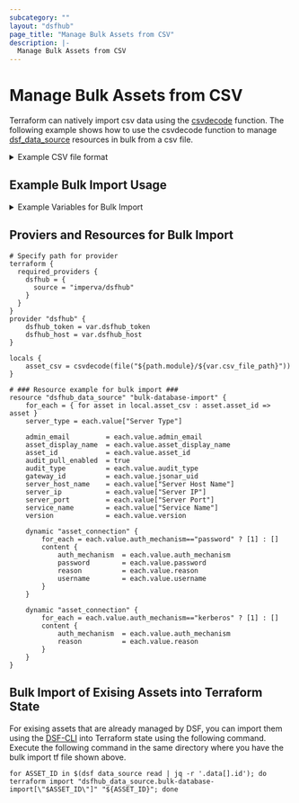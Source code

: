 ```yaml
---
subcategory: ""
layout: "dsfhub"
page_title: "Manage Bulk Assets from CSV"
description: |-
  Manage Bulk Assets from CSV
---
```


# Manage Bulk Assets from CSV

Terraform can natively import csv data using the [csvdecode](https://www.terraform.io/docs/language/functions/csvdecode.html) function. The following example shows how to use the csvdecode function to manage [dsf_data_source](https://registry.terraform.io/modules/imperva/dsf-agentless-gw/aws/latest) resources in bulk from a csv file.

<details>
<summary>Example CSV file format</summary>

Create a csv file with the following format.  The first row is the header row and the remaining rows are the asset data.  The header row is used to map the column data to the asset attributes.

```csv
id,asset_id,jsonar_uid,asset_display_name,Server Type,Server IP,Server Host Name,Service Name,Server Port,version,audit_type,auth_mechanism,username,password,reason,admin_email
1,my.hostname1:ORACLE:ORA19C:1521,ABCDE-12345-ABCDE-12345,my.hostname1:ORACLE:ORA19C:1521,ORACLE,0.0.0.0,my.hostname1:ORACLE:ORA19C:1521,my-ora-service-name,3202,19,UNIFIED,kerberos,test,test,sonargateway,your@email.com
2,my.hostname2:ORACLE:ORA19C:1521,ABCDE-12345-ABCDE-12345,my.hostname2:ORACLE:ORA19C:1521,ORACLE,0.0.0.0,my.hostname2:ORACLE:ORA19C:1521,my-ora-service-name,3202,19,UNIFIED,password,admin,password,sonargateway,your@email.com
```
</details>

## Example Bulk Import Usage

<details>
<summary>Example Variables for Bulk Import</summary>

## Example Variables for Bulk Import

```
# DSFHUB Provider Required Variables
variable "dsfhub_token" {}
variable "dsfhub_host" {}

# DSFHUB Asset Variables
variable "admin_email" {
	description = "The email address to notify about this asset"
	type = string
	default = "your@email.com"
}

variable "gateway_id" {
	description =  "The jsonarUid unique identifier of the agentless gateway. Example: '7a4af7cf-4292-89d9-46ec-183756ksdjd'"
	type = string
	default = "12345abcde-12345-abcde-12345-12345abcde"
}

variable "csv_file_path" {
	description =  "Path to the csv file to import"
	type = string
	default = "sample_assets.csv"
}
```
</details>

## Proviers and Resources for Bulk Import

```hcl
# Specify path for provider
terraform {
  required_providers {
    dsfhub = {
      source = "imperva/dsfhub"
    }
  }
}
provider "dsfhub" {
	dsfhub_token = var.dsfhub_token
	dsfhub_host = var.dsfhub_host
}

locals {
	asset_csv = csvdecode(file("${path.module}/${var.csv_file_path}"))
}

# ### Resource example for bulk import ###
resource "dsfhub_data_source" "bulk-database-import" {
	for_each = { for asset in local.asset_csv : asset.asset_id => asset }
	server_type = each.value["Server Type"]

	admin_email         = each.value.admin_email
	asset_display_name  = each.value.asset_display_name
	asset_id            = each.value.asset_id
	audit_pull_enabled  = true
	audit_type			= each.value.audit_type
	gateway_id          = each.value.jsonar_uid
	server_host_name    = each.value["Server Host Name"]
	server_ip           = each.value["Server IP"]
	server_port         = each.value["Server Port"]
	service_name		= each.value["Service Name"]
	version             = each.value.version

	dynamic "asset_connection" {
    	for_each = each.value.auth_mechanism=="password" ? [1] : []
    	content {
			auth_mechanism  = each.value.auth_mechanism
			password        = each.value.password
			reason          = each.value.reason
			username        = each.value.username
    	}
  	}

	dynamic "asset_connection" {
    	for_each = each.value.auth_mechanism=="kerberos" ? [1] : []
    	content {
			auth_mechanism  = each.value.auth_mechanism
			reason          = each.value.reason
    	}
  	}
}
```

## Bulk Import of Exising Assets into Terraform State

For exising assets that are already managed by DSF, you can import them using the [DSF-CLI](https://github.com/imperva/dsf-cli) into Terraform state using the following command.  Execute the following command in the same directory where you have the bulk import tf file shown above.

```
for ASSET_ID in $(dsf data_source read | jq -r '.data[].id'); do terraform import "dsfhub_data_source.bulk-database-import[\"$ASSET_ID\"]" "${ASSET_ID}"; done
```



